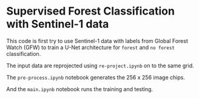 # Supervised Forest Classification with Sentinel-1 data

This code is first try to use Sentinel-1 data with labels from Global Forest Watch (GFW) to train a U-Net architecture for `forest` and `no forest` classification. 

The input data are reprojected using `re-project.ipynb` on to the same grid. 

The `pre-process.ipynb` notebook generates the 256 x 256 image chips. 

And the `main.ipynb` notebook runs the training and testing. 